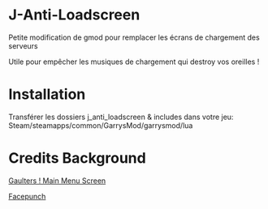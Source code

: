 # J-Anti-Loadscreen
Petite modification de gmod pour remplacer les écrans de chargement des serveurs

Utile pour empêcher les musiques de chargement qui destroy vos oreilles !

# Installation
Transférer les dossiers j_anti_loadscreen & includes dans votre jeu: Steam/steamapps/common/GarrysMod/garrysmod/lua

# Credits Background
[Gaulters ! Main Menu Screen](https://steamcommunity.com/sharedfiles/filedetails/?id=1355988909)

[Facepunch](https://gmod.facepunch.com/f/gmodstuff/lbsz/Want-To-Post-A-Picture-But-Don-t-Want-To-Make-A-Thread-Thread-V7-PNGs-galore)
